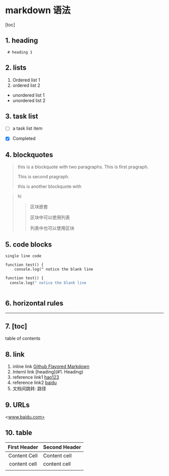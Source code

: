 

# markdown 语法

[toc]

## 1. heading

` # heading 1`

## 2. lists

1. Ordered list 1
2. ordered list 2

* unordered list 1
* unordered list  2

  

## 3. task list

- [ ] a task list item 
- [x] Completed



## 4. blockquotes

> this is  a blockquote with two paragraphs. This is first pragraph.
>
> This is second pragraph.
>
> this is another blockquote with 

> hi
>
> 
>
> > 区块嵌套 
> >
> > 区块中可以使用列表
> >
> > 列表中也可以使用区块



## 5. code blocks

` single line code `

```
function test() {
    console.log(" notice the blank line

```



```python
function test() {
  consle.log(" notice the blank line 
             
```



## 6. horizontal rules



---



## 7. [toc]

table of contents



## 8. link

1.  inline link [Github Flavored Markdown](https://guides.github.com/features/mastering-markdown/#GitHub-flavored-markdown "GFM")
2.  Internl link [heading](#1. Heading)
3. reference link1  [hao123][id]
4. reference link2 [baidu][]
5.  文档间跳转: 路径



[baidu]: http://www.baidu.com
[id]:http://www.hao123.com



## 9. URLs

<www.baidu.com>

## 10. table

| First Header | Second Header |
| :----------: | ------------- |
| Content Cell | Content cell  |
| content cell | content cell  |
|              |               |





 